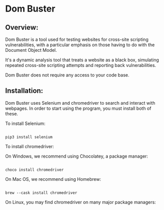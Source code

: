# Dom Buster

## Overview:

Dom Buster is a tool used for testing websites for cross-site scripting vulnerabilities, with a particular emphasis on those having to do with the Document Object Model.

It's a dynamic analysis tool that treats a website as a black box, simulating repeated cross-site scripting attempts and reporting back vulnerabilities.

Dom Buster does not require any access to your code base.

## Installation:

Dom Buster uses Selenium and chromedriver to search and interact with webpages. In order to start using the program, you must install both of these.

To install Selenium:

```

pip3 install selenium

```

To install chromedriver:

On Windows, we recommend using Chocolatey, a package manager:

```

choco install chromedriver

```


On Mac OS, we recommend using Homebrew:

```

brew --cask install chromedriver

```

On Linux, you may find chromedriver on many major package managers:



